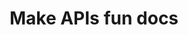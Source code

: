 ---
title: Make APIs fun docs
language_tabs:
  - shell: Shell
toc_footers: []
includes:
  - introduction.md.erb
  - clue.md.erb
search: true
highlight_theme: darkula
headingLevel: 3
---